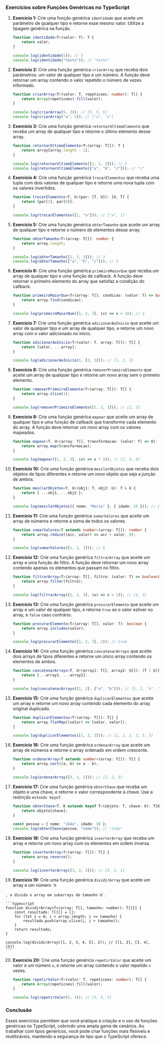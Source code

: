### Exercícios sobre Funções Genéricas no TypeScript

1. **Exercício 1:** Crie uma função genérica `identidade` que aceite um parâmetro de qualquer tipo e retorne esse mesmo
   valor. Utilize a tipagem genérica na função.

    ```typescript
    function identidade<T>(valor: T): T {
        return valor;
    }

    console.log(identidade(5)); // 5
    console.log(identidade("texto")); // "texto"
    ```

2. **Exercício 2:** Crie uma função genérica `criarArray` que receba dois parâmetros: um valor de qualquer tipo e um
   número. A função deve retornar um array contendo o valor repetido o número de vezes informado.

    ```typescript
    function criarArray<T>(valor: T, repeticoes: number): T[] {
        return Array(repeticoes).fill(valor);
    }

    console.log(criarArray(5, 3)); // [5, 5, 5]
    console.log(criarArray("a", 2)); // ["a", "a"]
    ```

3. **Exercício 3:** Crie uma função genérica `retornarUltimoElemento` que receba um array de qualquer tipo e retorne o
   último elemento desse array.

    ```typescript
    function retornarUltimoElemento<T>(array: T[]): T {
        return array[array.length - 1];
    }

    console.log(retornarUltimoElemento([1, 2, 3])); // 3
    console.log(retornarUltimoElemento(["a", "b", "c"])); // "c"
    ```

4. **Exercício 4:** Crie uma função genérica `trocarElementos` que receba uma tupla com dois valores de qualquer tipo e
   retorne uma nova tupla com os valores invertidos.

    ```typescript
    function trocarElementos<T, U>(par: [T, U]): [U, T] {
        return [par[1], par[0]];
    }

    console.log(trocarElementos([1, "a"])); // ["a", 1]
    ```

5. **Exercício 5:** Crie uma função genérica `obterTamanho` que aceite um array de qualquer tipo e retorne o número de
   elementos desse array.

    ```typescript
    function obterTamanho<T>(array: T[]): number {
        return array.length;
    }

    console.log(obterTamanho([1, 2, 3])); // 3
    console.log(obterTamanho(["a", "b", "c"])); // 3
    ```

6. **Exercício 6:** Crie uma função genérica `primeiroMaiorQue` que receba um array de qualquer tipo e uma função de
   callback. A função deve retornar o primeiro elemento do array que satisfaz a condição do callback.

    ```typescript
    function primeiroMaiorQue<T>(array: T[], condicao: (valor: T) => boolean): T | undefined {
        return array.find(condicao);
    }

    console.log(primeiroMaiorQue([1, 2, 3], (x) => x > 1)); // 2
    ```

7. **Exercício 7:** Crie uma função genérica `adicionarAoInicio` que aceite um valor de qualquer tipo e um array de
   qualquer tipo, e retorne um novo array com o valor adicionado no início.

    ```typescript
    function adicionarAoInicio<T>(valor: T, array: T[]): T[] {
        return [valor, ...array];
    }

    console.log(adicionarAoInicio(1, [2, 3])); // [1, 2, 3]
    ```

8. **Exercício 8:** Crie uma função genérica `removerPrimeiroElemento` que aceite um array de qualquer tipo e retorne um
   novo array sem o primeiro elemento.

    ```typescript
    function removerPrimeiroElemento<T>(array: T[]): T[] {
        return array.slice(1);
    }

    console.log(removerPrimeiroElemento([1, 2, 3])); // [2, 3]
    ```

9. **Exercício 9:** Crie uma função genérica `mapear` que aceite um array de qualquer tipo e uma função de callback que
   transforme cada elemento do array. A função deve retornar um novo array com os valores mapeados.

    ```typescript
    function mapear<T, U>(array: T[], transformacao: (valor: T) => U): U[] {
        return array.map(transformacao);
    }

    console.log(mapear([1, 2, 3], (x) => x * 2)); // [2, 4, 6]
    ```

10. **Exercício 10:** Crie uma função genérica `mesclarObjetos` que receba dois objetos de tipos diferentes e retorne um
    novo objeto que seja a junção de ambos.

    ```typescript
    function mesclarObjetos<T, U>(obj1: T, obj2: U): T & U {
        return { ...obj1, ...obj2 };
    }

    console.log(mesclarObjetos({ nome: "Maria" }, { idade: 25 })); // { nome: "Maria", idade: 25 }
    ```

11. **Exercício 11:** Crie uma função genérica `somarValores` que aceite um array de números e retorne a soma de todos
    os valores.

    ```typescript
    function somarValores<T extends number>(array: T[]): number {
        return array.reduce((acc, valor) => acc + valor, 0);
    }

    console.log(somarValores([1, 2, 3])); // 6
    ```

12. **Exercício 12:** Crie uma função genérica `filtrarArray` que aceite um array e uma função de filtro. A função deve
    retornar um novo array contendo apenas os elementos que passam no filtro.

    ```typescript
    function filtrarArray<T>(array: T[], filtro: (valor: T) => boolean): T[] {
        return array.filter(filtro);
    }

    console.log(filtrarArray([1, 2, 3], (x) => x > 1)); // [2, 3]
    ```

13. **Exercício 13:** Crie uma função genérica `procurarElemento` que aceite um array e um valor de qualquer tipo, e
    retorne `true` se o valor estiver no array, e `false` caso contrário.

    ```typescript
    function procurarElemento<T>(array: T[], valor: T): boolean {
        return array.includes(valor);
    }

    console.log(procurarElemento([1, 2, 3], 2)); // true
    ```

14. **Exercício 14:** Crie uma função genérica `concatenarArrays` que aceite dois arrays de tipos diferentes e retorne
    um único array contendo os elementos de ambos.

    ```typescript
    function concatenarArrays<T, U>(array1: T[], array2: U[]): (T | U)[] {
        return [...array1, ...array2];
    }

    console.log(concatenarArrays([1, 2], ["a", "b"])); // [1, 2, "a", "b"]
    ```

15. **Exercício 15:** Crie uma função genérica `duplicarElementos` que aceite um array e retorne um novo array contendo
    cada elemento do array original duplicado.

    ```typescript
    function duplicarElementos<T>(array: T[]): T[] {
        return array.flatMap((valor) => [valor, valor]);
    }

    console.log(duplicarElementos([1, 2, 3])); // [1, 1, 2, 2, 3, 3]
    ```

16. **Exercício 16:** Crie uma função genérica `ordenarArray` que aceite um array de números e retorne o array ordenado
    em ordem crescente.

    ```typescript
    function ordenarArray<T extends number>(array: T[]): T[] {
        return array.sort((a, b) => a - b);
    }

    console.log(ordenarArray([3, 1, 2])); // [1, 2, 3]
    ```

17. **Exercício 17:** Crie uma função genérica `obterChave` que receba um objeto e uma chave, e retorne o valor
    correspondente à chave. Use a restrição `extends keyof`.

    ```typescript
    function obterChave<T, K extends keyof T>(objeto: T, chave: K): T[K] {
        return objeto[chave];
    }

    const pessoa = { nome: "João", idade: 30 };
    console.log(obterChave(pessoa, "nome")); // "João"
    ```

18. **Exercício 18:** Crie uma função genérica `inverterArray` que receba um array e retorne um novo array com os
    elementos em ordem inversa.

    ```typescript
    function inverterArray<T>(array: T[]): T[] {
        return array.reverse();
    }

    console.log(inverterArray([1, 2, 3])); // [3, 2, 1]
    ```

19. **Exercício 19:** Crie uma função genérica `dividirArray` que aceite um array e um número `n

`, e divida o array em subarrays de tamanho `n`.

    ```typescript
    function dividirArray<T>(array: T[], tamanho: number): T[][] {
        const resultado: T[][] = [];
        for (let i = 0; i < array.length; i += tamanho) {
            resultado.push(array.slice(i, i + tamanho));
        }
        return resultado;
    }

    console.log(dividirArray([1, 2, 3, 4, 5], 2)); // [[1, 2], [3, 4], [5]]
    ```

20. **Exercício 20:** Crie uma função genérica `repetirValor` que aceite um valor e um número `n`, e retorne um array
    contendo o valor repetido `n` vezes.

    ```typescript
    function repetirValor<T>(valor: T, repeticoes: number): T[] {
        return Array(repeticoes).fill(valor);
    }

    console.log(repetirValor(5, 3)); // [5, 5, 5]
    ```

### Conclusão

Esses exercícios permitem que você pratique a criação e o uso de funções genéricas no TypeScript, cobrindo uma ampla
gama de cenários. Ao trabalhar com tipos genéricos, você pode criar funções mais flexíveis e reutilizáveis, mantendo a
segurança de tipo que o TypeScript oferece.